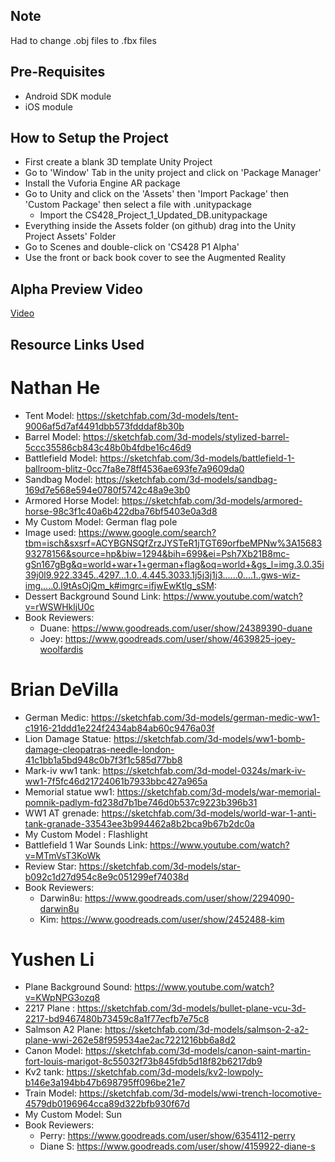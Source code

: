 ## Note
Had to change .obj files to .fbx files

## Pre-Requisites
* Android SDK module
* iOS module

## How to Setup the Project
* First create a blank 3D template Unity Project 
* Go to 'Window' Tab in the unity project and click on 'Package Manager'
* Install the Vuforia Engine AR package
* Go to Unity and click on the 'Assets' then 'Import Package' then 'Custom Package' then select a file with .unitypackage
  * Import the CS428_Project_1_Updated_DB.unitypackage 
* Everything inside the Assets folder (on github) drag into the Unity Project Assets' Folder
* Go to Scenes and double-click on 'CS428 P1 Alpha'
* Use the front or back book cover to see the Augmented Reality

## Alpha Preview Video
[Video](https://youtu.be/G-XyPLei2HI)

## Resource Links Used

# Nathan He
* Tent Model: https://sketchfab.com/3d-models/tent-9006af5d7af4491dbb573fdddaf8b30b
* Barrel Model: https://sketchfab.com/3d-models/stylized-barrel-5ccc35586cb843c48b0b4fdbe16c46d9
* Battlefield Model: https://sketchfab.com/3d-models/battlefield-1-ballroom-blitz-0cc7fa8e78ff4536ae693fe7a9609da0
* Sandbag Model: https://sketchfab.com/3d-models/sandbag-169d7e568e594e0780f5742c48a9e3b0
* Armored Horse Model: https://sketchfab.com/3d-models/armored-horse-98c3f1c40a6b422dba76bf5403e0a3d8
* My Custom Model: German flag pole
* Image used: https://www.google.com/search?tbm=isch&sxsrf=ACYBGNSQfZrzJYSTeR1jTGT69orfbeMPNw%3A1568393278156&source=hp&biw=1294&bih=699&ei=Psh7Xb21B8mc-gSn167gBg&q=world+war+1+german+flag&oq=world+&gs_l=img.3.0.35i39j0l9.922.3345..4297...1.0..4.445.3033.1j5j3j1j3......0....1..gws-wiz-img.....0.l9tAsOjQm_k#imgrc=ifjwEwKtlg_sSM:
* Dessert Background Sound Link: https://www.youtube.com/watch?v=rWSWHkljU0c
* Book Reviewers: 
  * Duane: https://www.goodreads.com/user/show/24389390-duane
  * Joey: https://www.goodreads.com/user/show/4639825-joey-woolfardis

# Brian DeVilla
* German Medic: https://sketchfab.com/3d-models/german-medic-ww1-c1916-21ddd1e224f2434ab84ab60c9476a03f
* Lion Damage Statue: https://sketchfab.com/3d-models/ww1-bomb-damage-cleopatras-needle-london-41c1bb1a5bd948c0b7f3f1c585d77bb8
* Mark-iv ww1 tank: https://sketchfab.com/3d-model-0324s/mark-iv-ww1-7f5fc46d21724061b7933bbc427a965a
* Memorial statue ww1: https://sketchfab.com/3d-models/war-memorial-pomnik-padlym-fd238d7b1be746d0b537c9223b396b31
* WW1 AT grenade: https://sketchfab.com/3d-models/world-war-1-anti-tank-granade-33543ee3b994462a8b2bca9b67b2dc0a
* My Custom Model : Flashlight
* Battlefield 1 War Sounds Link: https://www.youtube.com/watch?v=MTmVsT3KoWk
* Review Star: https://sketchfab.com/3d-models/star-b092c1d27d954c8e9c051299ef74038d
* Book Reviewers: 
  * Darwin8u: https://www.goodreads.com/user/show/2294090-darwin8u
  * Kim: https://www.goodreads.com/user/show/2452488-kim

# Yushen Li
* Plane Background Sound: https://www.youtube.com/watch?v=KWpNPG3ozq8
* 2217 Plane : https://sketchfab.com/3d-models/bullet-plane-vcu-3d-2217-bd9467480b73459c8a1f77ecfb7e75c8
* Salmson A2 Plane: https://sketchfab.com/3d-models/salmson-2-a2-plane-wwi-262e58f959534ae2ac7221216bb6a8d2
* Canon Model: https://sketchfab.com/3d-models/canon-saint-martin-fort-louis-marigot-8c55032f73b845fdb5d18f82b6217db9
* Kv2 tank: https://sketchfab.com/3d-models/kv2-lowpoly-b146e3a194bb47b698795ff096be21e7
* Train Model: https://sketchfab.com/3d-models/wwi-trench-locomotive-4579db0196964cca89d322bfb930f67d
* My Custom Model: Sun
* Book Reviewers: 
  * Perry: https://www.goodreads.com/user/show/6354112-perry
  * Diane S: https://www.goodreads.com/user/show/4159922-diane-s

